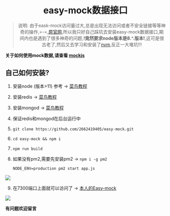 <div align="center">

#  easy-mock数据接口


> 说明:  由于eask-mock访问量过大,总是出现无法访问或者不安全链接等等神奇的操作,=-=,[原官网](https://www.easy-mock.com/),所以我只好自己踩坑去安装easy-mock数据接口,期间内也是遇到了很多神奇的问题,**!竟然要求node版本是8.^.版本!**,这可是很古老了,然后又去学习和安装了[nvm](https://www.jianshu.com/p/0ffa636a6fe1),反正一大堆坑!!!

</div>


**关于如何使用mock数据,请查看 [mockjs](http://mockjs.com/)**



## 自己如何安装?

1. 安装node (版本>11)  参考 -> [菜鸟教程](https://www.runoob.com/nodejs/nodejs-install-setup.html)

2. 安装redis -> [菜鸟教程](https://www.runoob.com/redis/redis-install.html)

3. 安装mongod -> [菜鸟教程](https://www.runoob.com/mongodb/mongodb-tutorial.html)

4. 保证redis和mongod在后台运行中

5. ` git clone https://github.com/2662419405/easy-mock.git `

6. `cd easy-mock && npm i `

7. `npm run build`

8. 如果没有pm2,需要先安装pm2  ->    `npm i -g pm2`

   `NODE_ENV=production pm2 start app.js`

<img src="https://cdn.jsdelivr.net/gh/2662419405/imgPlus/Snipaste_2020-01-13_14-44-15.png" />

9. 在7300端口上面就可以访问了 -> [本人的Easy-mock](http://mock.sunhang.top/)

<img src="https://cdn.jsdelivr.net/gh/2662419405/imgPlus/Snipaste_2020-01-13_14-49-55.jpg" />

**有问题欢迎留言**
